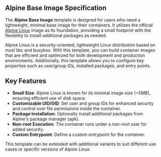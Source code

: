 ## Alpine Base Image Specification

The **Alpine Base Image** template is designed for users who need a lightweight, minimal base image for their containers. It utilizes the official [Alpine Linux](https://alpinelinux.org/) image as its foundation, providing a small footprint with the flexibility to install additional packages as needed.

Alpine Linux is a security-oriented, lightweight Linux distribution based on musl libc and busybox. With this template, you can build container images that are efficient and optimized for both development and production environments. Additionally, this template allows you to configure key properties such as user/group IDs, installed packages, and entry points.

## Key Features
- **Small Size**: Alpine Linux is known for its minimal image size (~5MB), ensuring efficient use of disk space.
- **Customizable UID/GID**: Set user and group IDs for enhanced security and control over file permissions inside the container.
- **Package Installation**: Optionally install additional packages from Alpine's package manager (apk).
- **Non-root Execution**: The container runs under a non-root user for added security.
- **Custom Entrypoint**: Define a custom entrypoint for the container.

This template can be extended with additional variants to suit different use cases or specific versions of Alpine Linux.